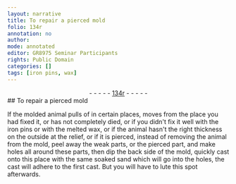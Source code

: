 ```yaml
---
layout: narrative
title: To repair a pierced mold
folio: 134r
annotation: no
author:
mode: annotated
editor: GR8975 Seminar Participants
rights: Public Domain
categories: []
tags: [iron pins, wax]
---
```


 <div class="folio" align="center">- - - - - <a href="http://gallica.bnf.fr/ark:/12148/btv1b10500001g/f273.image" target="_blank">134r</a> - - - - - </div> 
## To repair a pierced mold

 
 If the molded animal pulls of in certain places, moves from the place you had fixed it, or has not completely died, or if you didn't fix it well with the <span class="material">iron pins</span> or with the melted <span class="material">wax</span>, or if the animal hasn't the right thickness on the outside at the relief, or if it is pierced, instead of removing the animal from the mold, peel away the weak parts, or the pierced part, and make holes all around these parts, then dip the back side of the mold, quickly cast onto this place with the same soaked sand which will go into the holes, the cast will adhere to the first cast. But you will have to lute this spot afterwards.
 